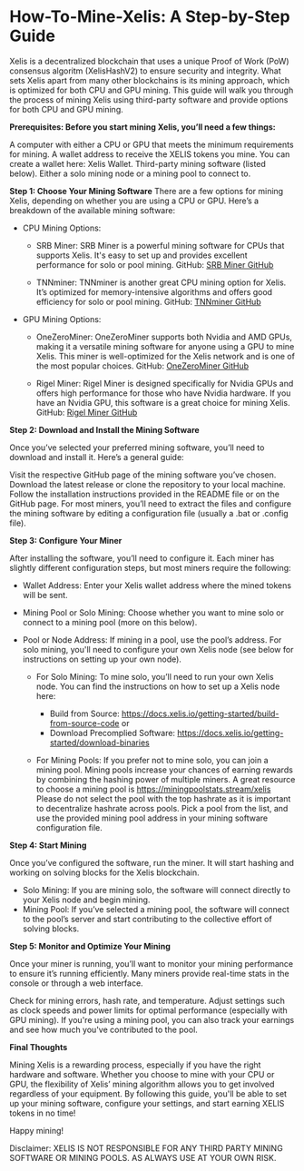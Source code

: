 # How-To-Mine-Xelis: A Step-by-Step Guide

Xelis is a decentralized blockchain that uses a unique Proof of Work (PoW) consensus algoritm (XelisHashV2) to ensure security and integrity. What sets Xelis apart from many other blockchains is its mining approach, which is optimized for both CPU and GPU mining. This guide will walk you through the process of mining Xelis using third-party software and provide options for both CPU and GPU mining.

**Prerequisites: Before you start mining Xelis, you’ll need a few things:**

A computer with either a CPU or GPU that meets the minimum requirements for mining.
A wallet address to receive the XELIS tokens you mine. You can create a wallet here: Xelis Wallet.
Third-party mining software (listed below).
Either a solo mining node or a mining pool to connect to.

**Step 1: Choose Your Mining Software**
There are a few options for mining Xelis, depending on whether you are using a CPU or GPU. Here’s a breakdown of the available mining software:

- CPU Mining Options:

  - SRB Miner: SRB Miner is a powerful mining software for CPUs that supports Xelis. It's easy to set up and provides excellent performance for solo or pool mining.
GitHub: [SRB Miner GitHub](https://github.com/doktor83/SRBMiner-Multi/releases)

  - TNNminer: TNNminer is another great CPU mining option for Xelis. It’s optimized for memory-intensive algorithms and offers good efficiency for solo or pool mining.
GitHub: [TNNminer GitHub](https://github.com/Tritonn204/tnn-miner/releases)

- GPU Mining Options:

  - OneZeroMiner: OneZeroMiner supports both Nvidia and AMD GPUs, making it a versatile mining software for anyone using a GPU to mine Xelis. This miner is well-optimized for the Xelis network and is one of the most popular choices.
GitHub: [OneZeroMiner GitHub](https://github.com/OneZeroMiner/onezerominer/releases)

  - Rigel Miner: Rigel Miner is designed specifically for Nvidia GPUs and offers high performance for those who have Nvidia hardware. If you have an Nvidia GPU, this software is a great choice for mining Xelis.
GitHub: [Rigel Miner GitHub](https://github.com/rigelminer/rigel/releases)

**Step 2: Download and Install the Mining Software**

Once you’ve selected your preferred mining software, you’ll need to download and install it. Here’s a general guide:

Visit the respective GitHub page of the mining software you’ve chosen.
Download the latest release or clone the repository to your local machine.
Follow the installation instructions provided in the README file or on the GitHub page.
For most miners, you’ll need to extract the files and configure the mining software by editing a configuration file (usually a .bat or .config file).

**Step 3: Configure Your Miner**

After installing the software, you’ll need to configure it. Each miner has slightly different configuration steps, but most miners require the following:

- Wallet Address: Enter your Xelis wallet address where the mined tokens will be sent.

- Mining Pool or Solo Mining: Choose whether you want to mine solo or connect to a mining pool (more on this below).

- Pool or Node Address: If mining in a pool, use the pool’s address. For solo mining, you'll need to configure your own Xelis node (see below for instructions on setting up your own node).

  - For Solo Mining: To mine solo, you’ll need to run your own Xelis node. You can find the instructions on how to set up a Xelis node here:
    - Build from Source: https://docs.xelis.io/getting-started/build-from-source-code or
    - Download Precomplied Software: https://docs.xelis.io/getting-started/download-binaries

  - For Mining Pools: If you prefer not to mine solo, you can join a mining pool. Mining pools increase your chances of earning rewards by combining the hashing power of multiple miners. A great resource to choose a mining pool is https://miningpoolstats.stream/xelis Please do not select the pool with the top hashrate as it is important to decentralize hashrate across pools. Pick a pool from the list, and use the provided mining pool address in your mining software configuration file.

**Step 4: Start Mining**

Once you’ve configured the software, run the miner. It will start hashing and working on solving blocks for the Xelis blockchain.

- Solo Mining: If you are mining solo, the software will connect directly to your Xelis node and begin mining.
- Mining Pool: If you’ve selected a mining pool, the software will connect to the pool’s server and start contributing to the collective effort of solving blocks.
  
**Step 5: Monitor and Optimize Your Mining**

Once your miner is running, you’ll want to monitor your mining performance to ensure it’s running efficiently. Many miners provide real-time stats in the console or through a web interface.

Check for mining errors, hash rate, and temperature.
Adjust settings such as clock speeds and power limits for optimal performance (especially with GPU mining).
If you're using a mining pool, you can also track your earnings and see how much you've contributed to the pool.

**Final Thoughts**

Mining Xelis is a rewarding process, especially if you have the right hardware and software. Whether you choose to mine with your CPU or GPU, the flexibility of Xelis’ mining algorithm allows you to get involved regardless of your equipment. By following this guide, you'll be able to set up your mining software, configure your settings, and start earning XELIS tokens in no time!

Happy mining!

Disclaimer: XELIS IS NOT RESPONSIBLE FOR ANY THIRD PARTY MINING SOFTWARE OR MINING POOLS. AS ALWAYS USE AT YOUR OWN RISK.







